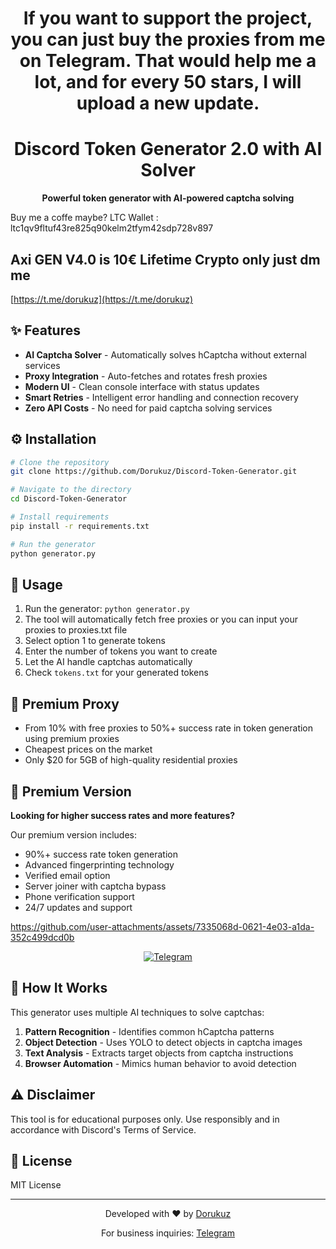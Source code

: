 <div align="center">
  
  <h1>If you want to support the project, you can just buy the proxies from me on Telegram. That would help me a lot, and for every 50 stars, I will upload a new update.</h1>
  <h1>Discord Token Generator 2.0 with AI Solver</h1>
  <p>
    <b>Powerful token generator with AI-powered captcha solving</b>
  </p>
</div>

Buy me a coffe maybe? LTC Wallet : ltc1qv9fltuf43re825q90kelm2tfym42sdp728v897

## Axi GEN V4.0 is 10€ Lifetime  Crypto only just dm me
[https://t.me/dorukuz](https://t.me/dorukuz)

## ✨ Features

- **AI Captcha Solver** - Automatically solves hCaptcha without external services
- **Proxy Integration** - Auto-fetches and rotates fresh proxies
- **Modern UI** - Clean console interface with status updates
- **Smart Retries** - Intelligent error handling and connection recovery
- **Zero API Costs** - No need for paid captcha solving services

## ⚙️ Installation

```bash
# Clone the repository
git clone https://github.com/Dorukuz/Discord-Token-Generator.git

# Navigate to the directory
cd Discord-Token-Generator

# Install requirements
pip install -r requirements.txt

# Run the generator
python generator.py
```

## 🚀 Usage

1. Run the generator: `python generator.py`
2. The tool will automatically fetch free proxies or you can input your proxies to proxies.txt file
3. Select option 1 to generate tokens
4. Enter the number of tokens you want to create
5. Let the AI handle captchas automatically
6. Check `tokens.txt` for your generated tokens
  
## 💎 Premium Proxy
- From 10% with free proxies to 50%+ success rate in token generation using premium proxies
- Cheapest prices on the market
- Only $20 for 5GB of high-quality residential proxies
  
## 💎 Premium Version

**Looking for higher success rates and more features?**

Our premium version includes:
- 90%+ success rate token generation
- Advanced fingerprinting technology
- Verified email option
- Server joiner with captcha bypass
- Phone verification support
- 24/7 updates and support


https://github.com/user-attachments/assets/7335068d-0621-4e03-a1da-352c499dcd0b


<div align="center">
  <a href="https://t.me/Dorukuz">
    <img src="https://img.shields.io/badge/Contact%20on-Telegram-blue?style=for-the-badge&logo=telegram" alt="Telegram">
  </a>
</div>

## 🔧 How It Works

This generator uses multiple AI techniques to solve captchas:

1. **Pattern Recognition** - Identifies common hCaptcha patterns
2. **Object Detection** - Uses YOLO to detect objects in captcha images
3. **Text Analysis** - Extracts target objects from captcha instructions
4. **Browser Automation** - Mimics human behavior to avoid detection

## ⚠️ Disclaimer

This tool is for educational purposes only. Use responsibly and in accordance with Discord's Terms of Service.

## 📝 License

MIT License

---

<div align="center">
  <p>Developed with ❤️ by <a href="https://github.com/Dorukuz">Dorukuz</a></p>
  <p>For business inquiries: <a href="https://t.me/Dorukuz">Telegram</a></p>
</div>
